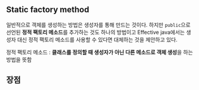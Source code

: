 
## Static factory method
일반적으로 객체를 생성하는 방법은 생성자를 통해 만드는 것이다.
하지만 `public`으로 선언된 **정적 팩토리 메소드**를 추가하는 것도 하나의 방법이고 Effective java에서는 생성자 대신 정적 팩토리 메소드를 사용할 수 있다면 대체하는 것을 제안하고 있다.

정적 팩토리 메소드 : **클래스를 정의할 때 생성자가 아닌 다른 메소드로 객체 생성**을 하는 방법을 뜻함

## 장점